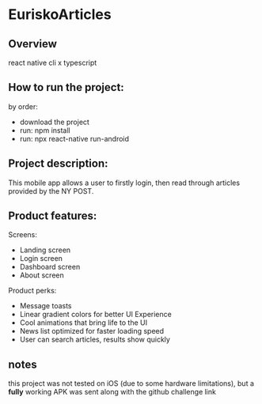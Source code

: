 # EuriskoArticles

Overview
--
react native cli x typescript

How to run the project:
---
by order:
<ul>
  <li>download the project</li>
    <li>run: npm install</li>
    <li>run: npx react-native run-android</li>
  </ul>

Project description:
---
This mobile app allows a user to firstly login, then read through articles provided by the NY POST.

Product features:
---
Screens:
<ul>
<li>Landing screen</li>
  <li>Login screen</li>
  <li>Dashboard screen</li>
  <li>About screen</li>
</ul>

Product perks:
<ul>
  <li>Message toasts</li>
  <li>Linear gradient colors for better UI Experience</li>
  <li>Cool animations that bring life to the UI</li>
    <li>News list optimized for faster loading speed</li>
    <li>User can search articles, results show quickly</li>
  </ul>

notes
--
this project was not tested on iOS (due to some hardware limitations), but a <strong>fully</strong> working APK was sent along with the github challenge link
